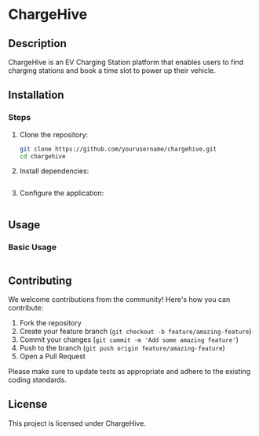 # ChargeHive

## Description

ChargeHive is an EV Charging Station platform that enables users to find charging stations and book a time slot to power up their vehicle.

## Installation


### Steps

1. Clone the repository:
   ```bash
   git clone https://github.com/yourusername/chargehive.git
   cd chargehive
   ```

2. Install dependencies:
   ```bash
   
   ```

3. Configure the application:
   ```bash
   
   ```

## Usage

### Basic Usage

```bash

```

## Contributing

We welcome contributions from the community! Here's how you can contribute:

1. Fork the repository
2. Create your feature branch (`git checkout -b feature/amazing-feature`)
3. Commit your changes (`git commit -m 'Add some amazing feature'`)
4. Push to the branch (`git push origin feature/amazing-feature`)
5. Open a Pull Request

Please make sure to update tests as appropriate and adhere to the existing coding standards.

## License

This project is licensed under ChargeHive.



